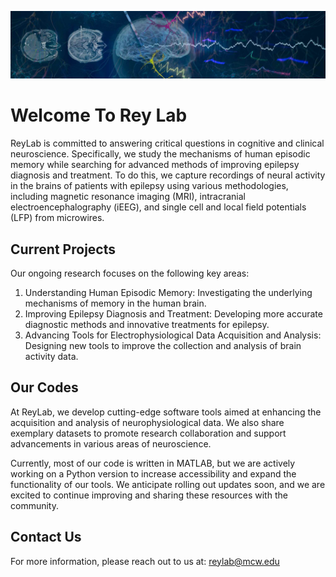 ![image](https://github.com/Reylab/.github/blob/main/Rey%20Lab_Hero.jpeg)

# Welcome To Rey Lab

ReyLab is committed to answering critical questions in cognitive and clinical neuroscience. Specifically, we study the mechanisms of human episodic memory while searching for advanced methods of improving epilepsy diagnosis and treatment. To do this, we capture recordings of neural activity in the brains of patients with epilepsy using various methodologies, including magnetic resonance imaging (MRI), intracranial electroencephalography (iEEG), and single cell and local field potentials (LFP) from microwires.

## Current Projects 
Our ongoing research focuses on the following key areas:
1. Understanding Human Episodic Memory: Investigating the underlying mechanisms of memory in the human brain.
2. Improving Epilepsy Diagnosis and Treatment: Developing more accurate diagnostic methods and innovative treatments for epilepsy.
3. Advancing Tools for Electrophysiological Data Acquisition and Analysis: Designing new tools to improve the collection and analysis of brain activity data.

## Our Codes
At ReyLab, we develop cutting-edge software tools aimed at enhancing the acquisition and analysis of neurophysiological data. We also share exemplary datasets to promote research collaboration and support advancements in various areas of neuroscience.

Currently, most of our code is written in MATLAB, but we are actively working on a Python version to increase accessibility and expand the functionality of our tools. We anticipate rolling out updates soon, and we are excited to continue improving and sharing these resources with the community.

## Contact Us 
For more information, please reach out to us at:
reylab@mcw.edu
